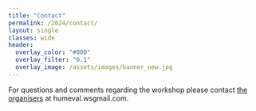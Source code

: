 ```yaml
---
title: "Contact"
permalink: /2024/contact/
layout: single
classes: wide
header:
  overlay_color: "#000"
  overlay_filter: "0.1"
  overlay_image: /assets/images/banner_new.jpg
---
```



For questions and comments regarding the workshop please contact [the organisers](/2024/committees) at <span class="contactaddr">humeval.ws<span class="athere"></span>gmail.com</span>. 
